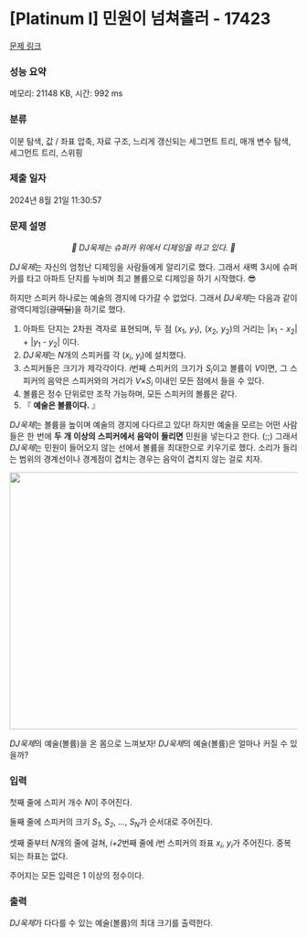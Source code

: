 # [Platinum I] 민원이 넘쳐흘러 - 17423 

[문제 링크](https://www.acmicpc.net/problem/17423) 

### 성능 요약

메모리: 21148 KB, 시간: 992 ms

### 분류

이분 탐색, 값 / 좌표 압축, 자료 구조, 느리게 갱신되는 세그먼트 트리, 매개 변수 탐색, 세그먼트 트리, 스위핑

### 제출 일자

2024년 8월 21일 11:30:57

### 문제 설명

<p style="text-align: center;"><em>🎵 DJ욱제는 슈퍼카 위에서 디제잉을 하고 있다. 🎵</em></p>

<p style="text-align: justify;"><em>DJ욱제</em>는 자신의 엄청난 디제잉을 사람들에게 알리기로 했다. 그래서 새벽 3시에 슈퍼카를 타고 아파트 단지를 누비며 최고 볼륨으로 디제잉을 하기 시작했다. 😎</p>

<p style="text-align: justify;">하지만 스피커 하나로는 예술의 경지에 다가갈 수 없었다. 그래서 <em>DJ욱제</em>는 다음과 같이 광역디제잉(<s>광역딜</s>)을 하기로 했다.</p>

<ol>
	<li style="text-align: justify;">아파트 단지는 2차원 격자로 표현되며, 두 점 (<em>x</em><sub>1</sub>, <em>y</em><sub>1</sub>), (<em>x</em><sub>2</sub>, <em>y</em><sub>2</sub>)의 거리는 |<em>x</em><sub>1</sub> - <em>x</em><sub>2</sub>| + |<em>y</em><sub>1</sub> - <em>y</em><sub>2</sub>| 이다.</li>
	<li style="text-align: justify;"><em>DJ욱제</em>는 <em>N</em>개의 스피커를 각 (<em>x<sub>i</sub></em>, <em>y<sub>i</sub></em>)에 설치했다.</li>
	<li style="text-align: justify;">스피커들은 크기가 제각각이다. <em>i</em>번째 스피커의 크기가 <em>S<sub>i</sub></em>이고 볼륨이 <em>V</em>이면, 그 스피커의 음악은 스피커와의 거리가 <em>V</em>×<em>S<sub>i</sub></em> 이내인 모든 점에서 들을 수 있다.</li>
	<li style="text-align: justify;">볼륨은 정수 단위로만 조작 가능하며, 모든 스피커의 볼륨은 같다.</li>
	<li style="text-align: justify;">『 <strong>예술은 볼륨이다.</strong> 』</li>
</ol>

<p style="text-align: justify;"><em>DJ욱제</em>는 볼륨을 높이며 예술의 경지에 다다르고 있다! 하지만 예술을 모르는 어떤 사람들은 한 번에 <strong>두 개 이상의 스피커에서 음악이 들리면</strong> 민원을 넣는다고 한다. (;;) 그래서 <em>DJ욱제</em>는 민원이 들어오지 않는 선에서 볼륨을 최대한으로 키우기로 했다. 소리가 들리는 범위의 경계선이나 경계점이 겹치는 경우는 음악이 겹치지 않는 걸로 치자.</p>

<p style="text-align: center;"><img alt="" src="https://upload.acmicpc.net/a4f4b6ae-caf7-411a-8fee-f35155a474d0/-/crop/1883x1090/0,0/-/preview/" style="width: 777px; height: 450px;"></p>

<p style="text-align: justify;"><em>DJ욱제</em>의 예술(볼륨)을 온 몸으로 느껴보자! <em>DJ욱제</em>의 예술(볼륨)은 얼마나 커질 수 있을까?</p>

### 입력 

 <p>첫째 줄에 스피커 개수 <em>N</em>이 주어진다.</p>

<p>둘째 줄에 스피커의 크기 <em>S<sub>1</sub></em>, <em>S<sub><span style="font-size: 10.8333px;">2</span></sub></em>, ..., <em>S<sub>N</sub></em>가 순서대로 주어진다.</p>

<p>셋째 줄부터 <em>N</em>개의 줄에 걸쳐, <em>i+2</em>번째 줄에 <em>i</em>번 스피커의 좌표 <em>x<sub>i</sub></em>, <em>y<sub>i</sub></em>가 주어진다. 중복되는 좌표는 없다.</p>

<p>주어지는 모든 입력은 1 이상의 정수이다.</p>

### 출력 

 <p><em>DJ욱제</em>가 다다를 수 있는 예술(볼륨)의 최대 크기를 출력한다.</p>

